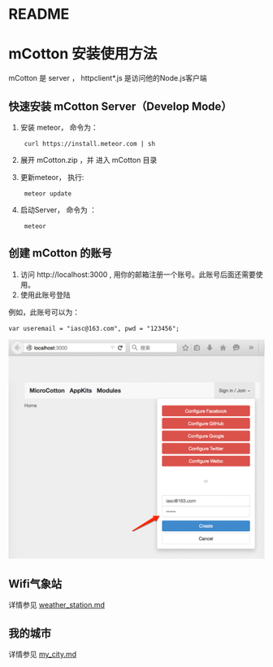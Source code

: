 # README

# mCotton 安装使用方法

mCotton 是 server ， httpclient*.js 是访问他的Node.js客户端

## 快速安装 mCotton Server（Develop Mode）

1. 安装 meteor， 命令为： 

		curl https://install.meteor.com | sh

2. 展开 mCotton.zip ，并 进入 mCotton 目录
3. 更新meteor， 执行:  

		meteor update

4. 启动Server， 命令为 ： 

		meteor

## 创建 mCotton 的账号

1. 访问 http://localhost:3000 , 用你的邮箱注册一个账号。此账号后面还需要使用。
2. 使用此账号登陆

例如，此账号可以为：

    var useremail = "iasc@163.com", pwd = "123456";

![docs/mcotton_01.png](docs/mcotton_01.png)

## Wifi气象站

详情参见 [weather_station.md](docs/weather_station.md)

## 我的城市

详情参见 [my_city.md](docs/my_city.md)
